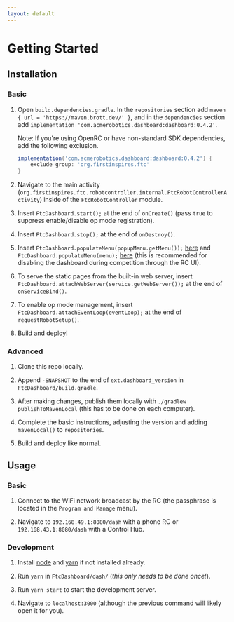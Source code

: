 ```yaml
---
layout: default
---
```


# Getting Started

## Installation

### Basic

1. Open `build.dependencies.gradle`. In the `repositories` section add `maven { url = 'https://maven.brott.dev/' }`, and in the `dependencies` section add `implementation 'com.acmerobotics.dashboard:dashboard:0.4.2'`.

    Note: If you're using OpenRC or have non-standard SDK dependencies, add the following exclusion.
    ```groovy
    implementation('com.acmerobotics.dashboard:dashboard:0.4.2') {
        exclude group: 'org.firstinspires.ftc'
    }
    ```

1. Navigate to the main activity (`org.firstinspires.ftc.robotcontroller.internal.FtcRobotControllerActivity`) inside of the `FtcRobotController` module.

1. Insert `FtcDashboard.start();` at the end of `onCreate()` (pass `true` to suppress enable/disable op mode registration).

1. Insert `FtcDashboard.stop();` at the end of `onDestroy()`.

1. Insert `FtcDashboard.populateMenu(popupMenu.getMenu());` [here](https://github.com/acmerobotics/ftc-dashboard/blob/e6c8f5799f167023cce47fdf6b0003355ad721c8/FtcRobotController/src/main/java/org/firstinspires/ftc/robotcontroller/internal/FtcRobotControllerActivity.java#L285) and `FtcDashboard.populateMenu(menu);` [here](https://github.com/acmerobotics/ftc-dashboard/blob/e6c8f5799f167023cce47fdf6b0003355ad721c8/FtcRobotController/src/main/java/org/firstinspires/ftc/robotcontroller/internal/FtcRobotControllerActivity.java#L496) (this is recommended for disabling the dashboard during competition through the RC UI).

1. To serve the static pages from the built-in web server, insert `FtcDashboard.attachWebServer(service.getWebServer());` at the end of `onServiceBind()`.

1. To enable op mode management, insert `FtcDashboard.attachEventLoop(eventLoop);` at the end of `requestRobotSetup()`.

1. Build and deploy!

### Advanced

1. Clone this repo locally.

1. Append `-SNAPSHOT` to the end of `ext.dashboard_version` in `FtcDashboard/build.gradle`.

1. After making changes, publish them locally with `./gradlew publishToMavenLocal` (this has to be done on each computer).

1. Complete the basic instructions, adjusting the version and adding `mavenLocal()` to `repositories`.

1. Build and deploy like normal.

## Usage

### Basic

1. Connect to the WiFi network broadcast by the RC (the passphrase is located in the `Program and Manage` menu).

1. Navigate to `192.168.49.1:8080/dash` with a phone RC or `192.168.43.1:8080/dash` with a Control Hub.

### Development

1. Install [node](https://nodejs.org/en/download/) and [yarn](https://yarnpkg.com/en/docs/install) if not installed already.

1. Run `yarn` in `FtcDashboard/dash/` (_this only needs to be done once!_).

1. Run `yarn start` to start the development server.

1. Navigate to `localhost:3000` (although the previous command will likely open it for you).